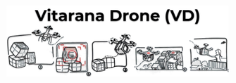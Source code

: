 <p align="center">
  <img src="https://github.com/MarcoMustacchi/e-yantra/blob/main/VitaranDrone%20-%20Copy.png">
</p>
